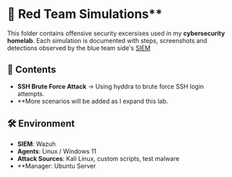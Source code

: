 # 🔴 Red Team Simulations**

This folder contains offensive security excersises used in my **cybersecurity homelab**.
Each simulation is documented with steps, screenshots and detections observed by the blue team side's [SIEM](https://github.com/putu-elang/cybersecurity-lab/tree/main/blue-team)

## 📂 Contents
- **SSH Brute Force Attack** → Using hyddra to brute force SSH login attempts.
- **More scenarios will be added as I expand this lab.

## 🛠️ Environment
- **SIEM**: Wazuh 
- **Agents**: Linux / Windows 11 
- **Attack Sources**: Kali Linux, custom scripts, test malware
- **Manager: Ubuntu Server
